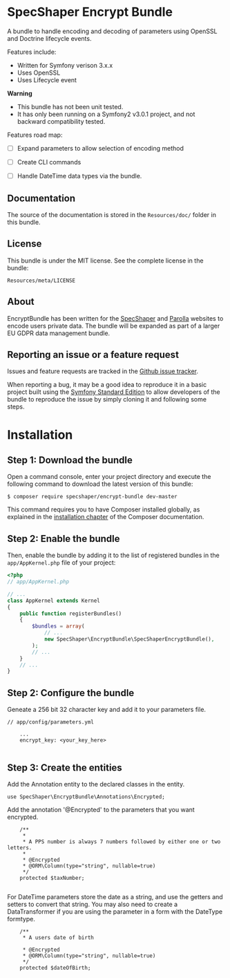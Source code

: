 # SpecShaper Encrypt Bundle

A bundle to handle encoding and decoding of parameters using OpenSSL and Doctrine lifecycle events.  

Features include:

- Written for Symfony verison 3.x.x
- Uses OpenSSL
- Uses Lifecycle event

**Warning**
- This bundle has not been unit tested.
- It has only been running on a Symfony2 v3.0.1 project, and not backward
compatibility tested.

Features road map:

- [ ] Expand parameters to allow selection of encoding method
- [ ] Create CLI commands
- [ ] Handle DateTime data types via the bundle.


## Documentation

The source of the documentation is stored in the `Resources/doc/` folder
in this bundle.

## License

This bundle is under the MIT license. See the complete license in the bundle:

    Resources/meta/LICENSE

## About

EncryptBundle has been written for the [SpecShaper](http://about.specshaper.com) and [Parolla](http://parolla.ie) websites
to encode users private data. The bundle will be expanded as part of a larger EU GDPR data management bundle.

## Reporting an issue or a feature request

Issues and feature requests are tracked in the [Github issue tracker](https://github.com/mogilvie/HelpBundle/issues).

When reporting a bug, it may be a good idea to reproduce it in a basic project
built using the [Symfony Standard Edition](https://github.com/symfony/symfony-standard)
to allow developers of the bundle to reproduce the issue by simply cloning it
and following some steps.

# Installation

## Step 1: Download the bundle

Open a command console, enter your project directory and execute the
following command to download the latest version of this bundle:

```
$ composer require specshaper/encrypt-bundle dev-master
```

This command requires you to have Composer installed globally, as explained
in the [installation chapter](https://getcomposer.org/doc/00-intro.md)
of the Composer documentation.

## Step 2: Enable the bundle

Then, enable the bundle by adding it to the list of registered bundles
in the `app/AppKernel.php` file of your project:

```php
<?php
// app/AppKernel.php

// ...
class AppKernel extends Kernel
{
    public function registerBundles()
    {
        $bundles = array(
            // ...
            new SpecShaper\EncryptBundle\SpecShaperEncryptBundle(),
        );
        // ...
    }
    // ...
}
```

## Step 2: Configure the bundle

Geneate a 256 bit 32 character key and add it to your parameters file.

```
// app/config/parameters.yml

    ...
    encrypt_key: <your_key_here>
    
```

## Step 3: Create the entities
Add the Annotation entity to the declared classes in the entity.


```
use SpecShaper\EncryptBundle\Annotations\Encrypted;
```

Add the annotation '@Encrypted' to the parameters that you want encrypted.
```
    /**
     *
     * A PPS number is always 7 numbers followed by either one or two letters.
     *
     * @Encrypted
     * @ORM\Column(type="string", nullable=true)
     */
    protected $taxNumber;
   
```

For DateTime parameters store the date as a string, and use the getters and setters
to convert that string.
You may also need to create a DataTransformer if you are using the parameter in a form
with the DateType formtype.

```
    /**
     * A users date of birth
     
     * @Encrypted
     * @ORM\Column(type="string", nullable=true)
     */
    protected $dateOfBirth;
   
```
